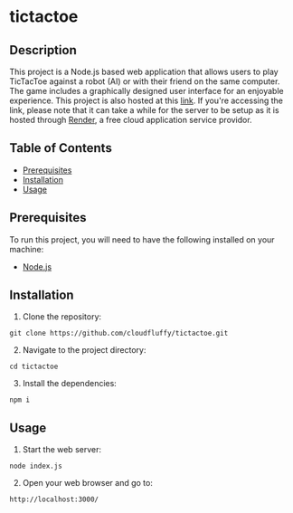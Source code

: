 # tictactoe

## Description
This project is a Node.js based web application that allows users to play TicTacToe against a robot (AI) or with their friend on the same computer.
The game includes a graphically designed user interface for an enjoyable experience.
This project is also hosted at this [link](https://tictactoe-gw4m.onrender.com).
If you're accessing the link, please note that it can take a while for the server to be setup as it is hosted through [Render](https://render.com/), a free cloud application service providor.

## Table of Contents
- [Prerequisites](#prerequisites)
- [Installation](#installation)
- [Usage](#usage)

## Prerequisites
To run this project, you will need to have the following installed on your machine:
- [Node.js](https://nodejs.org/en/download/package-manager)

## Installation
1. Clone the repository:
```[bash]
git clone https://github.com/cloudfluffy/tictactoe.git
```
2. Navigate to the project directory:
```[bash]
cd tictactoe
```
3. Install the dependencies:
```[bash]
npm i
```

## Usage
1. Start the web server:
```[bash]
node index.js
```
2. Open your web browser and go to:
```[bash]
http://localhost:3000/
```
